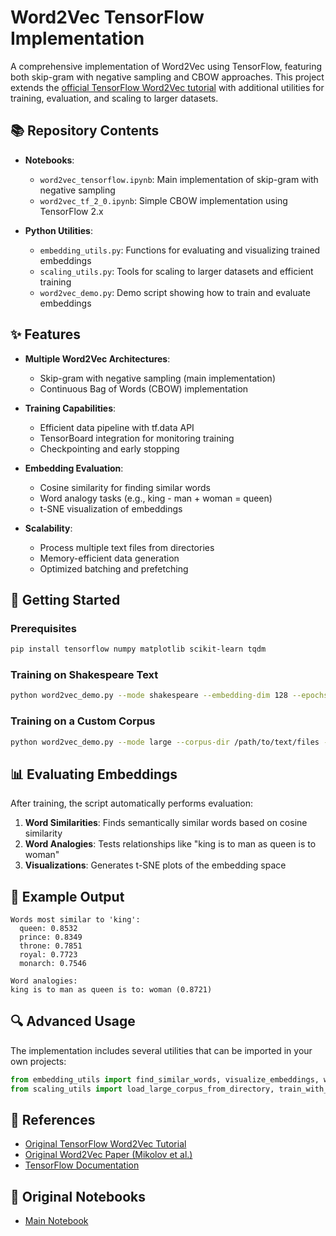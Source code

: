 # Word2Vec TensorFlow Implementation

A comprehensive implementation of Word2Vec using TensorFlow, featuring both skip-gram with negative sampling and CBOW approaches. This project extends the [official TensorFlow Word2Vec tutorial](https://www.tensorflow.org/text/tutorials/word2vec) with additional utilities for training, evaluation, and scaling to larger datasets.

## 📚 Repository Contents

- **Notebooks**:
  - `word2vec_tensorflow.ipynb`: Main implementation of skip-gram with negative sampling
  - `word2vec_tf_2_0.ipynb`: Simple CBOW implementation using TensorFlow 2.x

- **Python Utilities**:
  - `embedding_utils.py`: Functions for evaluating and visualizing trained embeddings
  - `scaling_utils.py`: Tools for scaling to larger datasets and efficient training
  - `word2vec_demo.py`: Demo script showing how to train and evaluate embeddings

## ✨ Features

- **Multiple Word2Vec Architectures**:
  - Skip-gram with negative sampling (main implementation)
  - Continuous Bag of Words (CBOW) implementation

- **Training Capabilities**:
  - Efficient data pipeline with tf.data API
  - TensorBoard integration for monitoring training
  - Checkpointing and early stopping

- **Embedding Evaluation**:
  - Cosine similarity for finding similar words
  - Word analogy tasks (e.g., king - man + woman = queen)
  - t-SNE visualization of embeddings

- **Scalability**:
  - Process multiple text files from directories
  - Memory-efficient data generation
  - Optimized batching and prefetching

## 🚀 Getting Started

### Prerequisites

```bash
pip install tensorflow numpy matplotlib scikit-learn tqdm
```

### Training on Shakespeare Text

```bash
python word2vec_demo.py --mode shakespeare --embedding-dim 128 --epochs 5
```

### Training on a Custom Corpus

```bash
python word2vec_demo.py --mode large --corpus-dir /path/to/text/files --vocab-size 10000 --embedding-dim 300
```

## 📊 Evaluating Embeddings

After training, the script automatically performs evaluation:

1. **Word Similarities**: Finds semantically similar words based on cosine similarity
2. **Word Analogies**: Tests relationships like "king is to man as queen is to woman"
3. **Visualizations**: Generates t-SNE plots of the embedding space

## 📝 Example Output

```
Words most similar to 'king':
  queen: 0.8532
  prince: 0.8349
  throne: 0.7851
  royal: 0.7723
  monarch: 0.7546

Word analogies:
king is to man as queen is to: woman (0.8721)
```

## 🔍 Advanced Usage

The implementation includes several utilities that can be imported in your own projects:

```python
from embedding_utils import find_similar_words, visualize_embeddings, word_analogy
from scaling_utils import load_large_corpus_from_directory, train_with_checkpointing
```

## 🔗 References

- [Original TensorFlow Word2Vec Tutorial](https://www.tensorflow.org/text/tutorials/word2vec)
- [Original Word2Vec Paper (Mikolov et al.)](https://arxiv.org/abs/1301.3781)
- [TensorFlow Documentation](https://www.tensorflow.org/)

## 📓 Original Notebooks

- [Main Notebook](https://github.com/suhaskm-neu/word2vec-tensorflow/blob/main/word2vec_tensorflow.ipynb)
